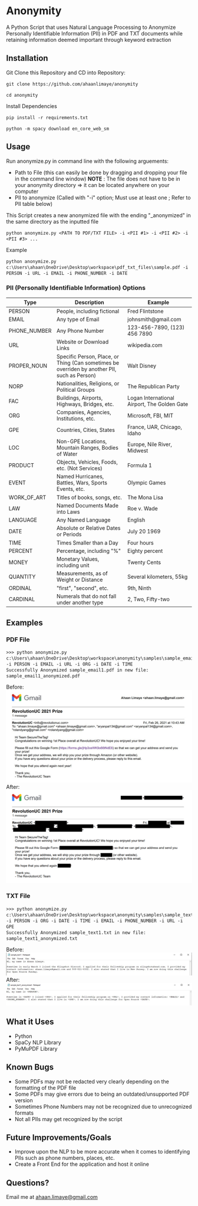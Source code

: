 # Anonymity
A Python Script that uses Natural Language Processing to Anonymize Personally Identifiable Information (PII) in PDF and TXT documents while retaining information deemed important through keyword extraction

## Installation
Git Clone this Repository and CD into Repository:
```
git clone https://github.com/ahaanlimaye/anonymity
```
```
cd anonymity
```
Install Dependencies
```
pip install -r requirements.txt
```
```
python -m spacy download en_core_web_sm
```

## Usage
Run anonymize.py in command line with the following arguements:
- Path to File (this can easily be done by dragging and dropping your file in the command line window) **NOTE** : The file does not have to be in your anonymity directory => it can be located anywhere on your computer
- PII to anonymize (Called with "-i" option; Must use at least one ; Refer to PII table below)

This Script creates a new anonymized file with the ending "_anonymized" in the same directory as the inputted file
```
python anonymize.py <PATH TO PDF/TXT FILE> -i <PII #1> -i <PII #2> -i <PII #3> ...
```
Example
```
python anonymize.py c:\Users\ahaan\OneDrive\Desktop\workspace\pdf_txt_files\sample.pdf -i PERSON -i URL -i EMAIL -i PHONE_NUMBER -i DATE
```

### PII (Personally Identifiable Information) Options
Type | Description | Example 
--- | --- | --- 
PERSON | People, including fictional | Fred Flintstone
EMAIL | Any type of Email | johnsmith<span></span>@gmail.com
PHONE_NUMBER | Any Phone Number | 123-456-7890, (123) 456 7890
URL | Website or Download Links | wikipedia.com
PROPER_NOUN | Specific Person, Place, or Thing (Can sometimes be overriden by another PII, such as Person) | Walt Disney
NORP | Nationalities, Religions, or Political Groups | The Republican Party
FAC | Buildings, Airports, Highways, Bridges, etc. | Logan International Airport, The Golden Gate
ORG | Companies, Agencies, Institutions, etc. | Microsoft, FBI, MIT
GPE | Countries, Cities, States | France, UAR, Chicago, Idaho
LOC | Non-GPE Locations, Mountain Ranges, Bodies of Water | Europe, Nile River, Midwest
PRODUCT | Objects, Vehicles, Foods, etc. (Not Services) | Formula 1
EVENT | Named Hurricanes, Battles, Wars, Sports Events, etc. | Olympic Games
WORK_OF_ART | Titles of books, songs, etc. | The Mona Lisa
LAW | Named Documents Made into Laws | Roe v. Wade
LANGUAGE | Any Named Language | English
DATE | Absolute or Relative Dates or Periods | July 20 1969
TIME | Times Smaller than a Day | Four hours
PERCENT | Percentage, including "%" | Eighty percent
MONEY | Monetary Values, including unit | Twenty Cents
QUANTITY | Measurements, as of Weight or Distance | Several kilometers, 55kg
ORDINAL | "first", "second", etc. | 9th, Ninth
CARDINAL | Numerals that do not fall under another type | 2, Two, Fifty-two

## Examples
### PDF File
```
>>> python anonymize.py c:\Users\ahaan\OneDrive\Desktop\workspace\anonymity\samples\sample_email1.pdf -i PERSON -i EMAIL -i URL -i ORG -i DATE -i TIME    
Successfully Anonymized sample_email1.pdf in new file: sample_email1_anonymized.pdf
```
Before:
![PDF Before Anonymization](samples/pdf_before_img1.jpg)
After:
![PDF After Anonymization](samples/pdf_after_img1.jpg)

### TXT File
```
>>> python anonymize.py c:\Users\ahaan\OneDrive\Desktop\workspace\anonymity\samples\sample_text1.txt -i PERSON -i ORG -i DATE -i TIME -i EMAIL -i PHONE_NUMBER -i URL -i GPE
Successfully Anonymized sample_text1.txt in new file: sample_text1_anonymized.txt
```
Before:
![TXT Before Anonymization](samples/txt_before_img1.jpg)
After:
![TXT After Anonymization](samples/txt_after_img1.jpg)

## What it Uses
- Python
- SpaCy NLP Library
- PyMuPDF Library

## Known Bugs
- Some PDFs may not be redacted very clearly depending on the formatting of the PDF file
- Some PDFs may give errors due to being an outdated/unsupported PDF version
- Sometimes Phone Numbers may not be recognized due to unrecognized formats
- Not all PIIs may get recognized by the script

## Future Improvements/Goals
- Improve upon the NLP to be more accurate when it comes to identifying PIIs such as phone numbers, places, etc.
- Create a Front End for the application and host it online

## Questions?
Email me at ahaan.limaye@gmail.com
